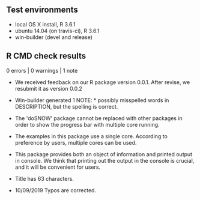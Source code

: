 ## Test environments
* local OS X install, R 3.6.1
* ubuntu 14.04 (on travis-ci), R 3.6.1
* win-builder (devel and release)

## R CMD check results

0 errors | 0 warnings | 1 note

* We received feedback on our R package version 0.0.1. After revise, we resubmit it as version 0.0.2

* Win-builder generated 1 NOTE: * possibly misspelled words in DESCRIPTION, but the spelling is correct.

* The 'doSNOW' package cannot be replaced with other packages in order to show the progress bar with multiple core running. 

* The examples in this package use a single core. According to preference by users, multiple cores can be used. 

* This package provides both an object of information and printed output in console.
We think that printing out the output in the console is crucial, and it will be convenient for users.

* Title has 63 characters. 

* 10/09/2019 Typos are corrected. 

